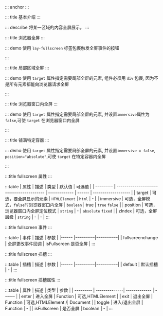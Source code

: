 ::: anchor
:::

::: title 基本介绍
:::

::: describe 将某一区域的内容全屏展示。
:::

::: title 浏览器全屏
:::

::: demo 使用 `lay-fullscreen` 标签包裹触发全屏事件的按钮

<template>
  <lay-fullscreen v-slot="{ enter, exit, toggle, isFullscreen }" @fullscreenchange=fullscreen>
    <lay-button type="normal" @click="enter()">进入全屏</lay-button>  
    <lay-button type="normal" @click="exit()">退出</lay-button> 
    <lay-button type="warm" @click="toggle()">切换: {{isFullscreen ? "退出" : "进入全屏"}}</lay-button>
  </lay-fullscreen>
</template>

<script>
import { ref } from 'vue'

export default {
  setup() {
    const fullscreen = function(isFullscreen){
      console.log(isFullscreen)
    }
    return {
      fullscreen
    }
  }
}
</script>

:::

::: title 局部区域全屏
:::

::: demo 使用 `target` 属性指定需要局部全屏的元素, 组件必须用 `div` 包裹, 因为不是所有元素都能向浏览器请求全屏

<template>
  <lay-fullscreen :target="elRef" v-slot="{ enter, exit, toggle, isFullscreen }" @fullscreenchange=fullscreen2>
    <div ref="elRef" class="wrapper-fullscreen">
      <lay-button type="normal" @click="enter()">进入全屏</lay-button>  
      <lay-button type="normal" @click="exit()">退出</lay-button> 
      <lay-button type="warm" @click="toggle()"> 切换: {{isFullscreen ? "退出" : "进入全屏"}} </lay-button>
    </div>
  </lay-fullscreen>
</template>

<script>
import { ref } from 'vue'

export default {
  setup() {
    const elRef = ref(null);
    const fullscreen2 = function(isFullscreen){
      console.log(isFullscreen)
    }
    return {
      elRef,
      fullscreen2
    }
  }
}
</script>
<style>
.wrapper-fullscreen{
  padding:10px;
  border:1px solid #dddddd;
  background-color:#F6F6F6;
  display:inline-block
}
</style>

:::

::: title 浏览器窗口内全屏
:::

::: demo 使用 `target` 属性指定需要局部全屏的元素, 并设置`immersive`属性为 `false`,可使 `target` 在浏览器窗口内全屏

<template>
  <lay-fullscreen 
    :target="fullscreenTargetRef" 
    :immersive="false" 
    zIndex="10000"  
    v-slot="{ enter, exit, toggle, isFullscreen }" 
    @fullscreenchange=fullscreen3>
    <div ref="fullscreenTargetRef" class="wrapper">
      <lay-button type="normal" @click="enter()">进入全屏</lay-button>  
      <lay-button type="normal" @click="exit()">退出</lay-button> 
      <lay-button type="warm" @click="toggle()"> 切换: {{isFullscreen ? "退出" : "进入全屏"}} </lay-button>
    </div>
  </lay-fullscreen>
</template>

<script>
import { ref } from 'vue'

export default {
  
  setup() {
    const fullscreenTargetRef = ref(null)
    const fullscreen3 = function(isFullscreen){
      console.log(isFullscreen)
    }
    return {
      fullscreenTargetRef,
      fullscreen3
    }
  }
}
</script>
<style>
.wrapper-fullscreen{
  padding:10px;
  border:1px solid #dddddd;
  background-color:#F6F6F6;
  display:inline-block
}
</style>

:::

::: title 铺满特定容器
:::

::: demo 使用 `target` 属性指定需要局部全屏的元素, 并设置`immersive = false`, `position="absolute"`,可使 `target` 在特定容器内全屏

<template>
<div class="container" style="position:relative;height:300px;width:500px;background-color: #cccccc;">
  <lay-fullscreen 
    :target="fullscreenTargetRef2" 
    :immersive="false" 
    zIndex="12000" 
    position="absolute"  
    v-slot="{ enter, exit, toggle, isFullscreen }" 
    @fullscreenchange=fullscreen4>
    <div ref="fullscreenTargetRef2" class="wrapper-fullscreen">
      <lay-button type="normal" @click="enter()">进入全屏</lay-button>  
      <lay-button type="normal" @click="exit()">退出</lay-button> 
      <lay-button type="warm" @click="toggle()"> 切换: {{isFullscreen ? "退出" : "进入全屏"}} </lay-button>
    </div>
  </lay-fullscreen>
</div>
</template>

<script>
import { ref } from 'vue'

export default {
  
  setup() {
    const fullscreenTargetRef2 = ref(null);
    const fullscreen4 = function(isFullscreen){
      console.log(isFullscreen)
    }
    return {
      fullscreenTargetRef2,
      fullscreen4
    }
  }
}
</script>
<style>
.container{
  position:relative;
  height:300px;
  width:500px;
  background-color: red;
  border:1px solid #dddddd;
};
.wrapper-fullscreen{
  padding:10px;
  border:1px solid #dddddd;
  background-color:#F6F6F6;
  display:inline-block;
}
</style>

:::

:::title fullscreen 属性
:::

:::table
| 属性 | 描述 | 类型 | 默认值 | 可选值 |
| --------- | ----------------------------------------- | ------------- | ------ | ------------------- |
| target | 可选，要全屏显示的元素 | `HTMLElement` | `html` | - |
| immersive | 可选，全屏模式，`false`时浏览器窗口内全屏 | `boolean` | true | `true` `false` |
| position | 可选，浏览器窗口内全屏定位模式 | `string` | - | `absolute` `fixed` |
| zIndex | 可选，全屏层级 | `string` | - | - |
:::

:::title fullscreen 事件
:::

:::table
| 事件 | 描述 | 参数 |
|------ |----------|-----------|
| fullscreenchange | 全屏更改事件回调 | isFullscreen 是否全屏 |
:::

:::title fullscreen 插槽
:::

:::table
| 插槽 | 描述 | 参数 |
|------ |----------|-----------|
| default | 默认插槽 | - |
:::

:::title fullscreen 插槽属性
:::

:::table
| 属性 | 描述 | 类型 | 参数 |
| --------- | --------------| ------------- | ------ |
| enter | 进入全屏 | Function | 可选,HTMLElement |
| exit | 退出全屏 | Function | 可选,HTMLElement /| Document |
| toggle | 进入/退出全屏 | Function | - |
| isFullscreen | 是否全屏 | boolean | - |
:::
